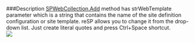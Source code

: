 ﻿<properties 
	pageTitle="SPWebCollection.Add method" 
    pageName="SPWebCollectionAdd"
    parentPageId="code-completion"
/>

###Description
[SPWebCollection.Add](https://msdn.microsoft.com/EN-US/library/ms473439.aspx) method has strWebTemplate parameter which is a  string that contains the name of the site definition configuration or site template.
reSP allows you to change it from the drop-down list.
Just create literal quotes and press Ctrl+Space shortcut.
<br/>
<img src="http://docs.subpointsolutions.com/wp-content/uploads/2015/06/SPWebCollectionAdd1.gif">





